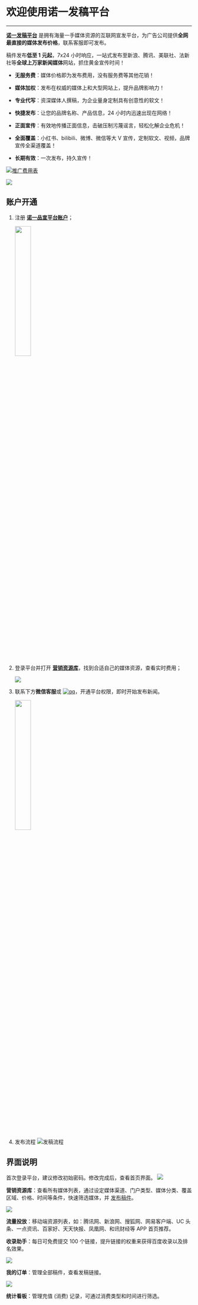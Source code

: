 # 欢迎使用诺一发稿平台

---

[**诺一发稿平台**](http://www.brandipo.com/) 是拥有海量一手媒体资源的互联网宣发平台，为广告公司提供**全网最直接的媒体发布价格**，联系客服即可发布。

稿件发布**低至 1 元起**，7x24 小时响应，一站式发布至新浪、腾讯、美联社、法新社等**全球上万家新闻媒体**网站，抓住黄金宣传时间！

- **无服务费**：媒体价格即为发布费用，没有服务费等其他花销！

- **媒体加权**：发布在权威的媒体上和大型网站上，提升品牌影响力！

- **专业代写**：资深媒体人撰稿，为企业量身定制具有创意性的软文！

- **快捷发布**：让您的品牌名称、产品信息，24 小时内迅速出现在网络！

- **正面宣传**：有效地传播正面信息，击破压制污蔑谣言，轻松化解企业危机！

- **全面覆盖**：小红书、bilibili、微博、微信等大 V 宣传，定制软文、视频，品牌宣传全渠道覆盖！

- **长期有效**：一次发布，持久宣传！

[![](https://www.seoipo.com/svg/download.svg)推广费用表](http://ziyuan.seoipo.com/%E8%AF%BA%E4%B8%80%E5%93%81%E5%AE%A3%E8%B5%84%E6%BA%90%E8%A1%A8.xlsx)

[![](http://tc.seoipo.com/18-1-15/5979037.jpg)](http://www.brandipo.com)

## 账户开通

1. 注册 [**诺一品宣平台账户**](http://www.brandipo.com/)；

   <img src="http://tc.seoipo.com/20210122163314.png" width = "30%" />

2. 登录平台并打开 [**营销资源库**](http://www.brandipo.com/adm/adm_start_announce?pageType=media)，找到合适自己的媒体资源，查看实时费用；

   ![](http://tc.seoipo.com/20191227135725.png)

3. 联系下方**微信客服**或 [![qq](http://tc.seoipo.com/qq.png)](http://wpa.qq.com/msgrd?v=3&uin=244538479&site=qq&menu=yes)，开通平台权限，即时开始发布新闻。

   <img src="http://tc.seoipo.com/20191022150417.jpg" width = "30%" />

4. 发布流程
   ![发稿流程](http://tc.seoipo.com/20210331124023.png)

## 界面说明

首次登录平台，建议修改初始密码。修改完成后，查看首页界面。
![](http://tc.seoipo.com/20191227135533.png)

**营销资源库**：查看所有媒体列表，通过设定媒体渠道、门户类型、媒体分类、覆盖区域、价格、时间等条件，快速筛选媒体，并 [发布稿件](/news-release.md)。

![](http://tc.seoipo.com/20191227135725.png)

**流量投放**：移动端资源列表，如：腾讯网、新浪网、搜狐网、网易客户端、UC 头条、一点资讯、百家好、天天快报、凤凰网、和讯财经等 APP 首页推荐。

**收录助手**：每日可免费提交 100 个链接，提升链接的权重来获得百度收录以及排名效果。

![](http://tc.seoipo.com/20191227115245.png)

**我的订单**：管理全部稿件，查看发稿链接。

![](http://tc.seoipo.com/20191227140409.png)

**统计看板**：管理充值 (消费) 记录，可通过消费类型和时间进行筛选。
